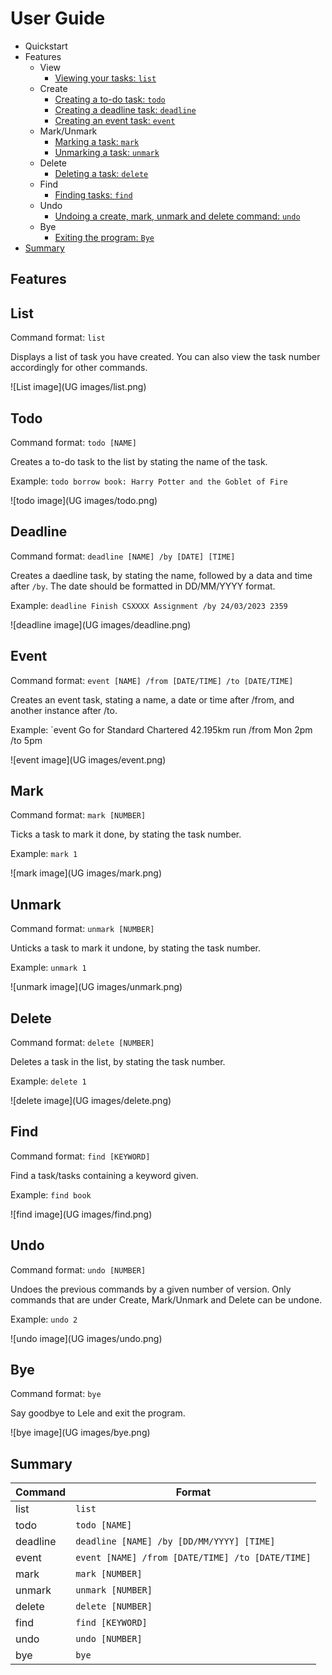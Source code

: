 # User Guide
- Quickstart
- Features
  - View
    - [Viewing your tasks: `list`](#list)
  - Create
    - [Creating a to-do task: `todo`](#todo)
    - [Creating a deadline task: `deadline`](#deadline)
    - [Creating an event task: `event`](#event)
  - Mark/Unmark
    - [Marking a task: `mark`](#mark)
    - [Unmarking a task: `unmark`](#unmark)
  - Delete
    - [Deleting a task: `delete`](#delete)
  - Find
    - [Finding tasks: `find`](#find)
  - Undo
    - [Undoing a create, mark, unmark and delete command: `undo`](#undo)
  - Bye
    - [Exiting the program: `Bye`](#bye)
- [Summary](#summary)
  
  
## Features

## List
Command format: `list`

Displays a list of task you have created. You can also view the task number accordingly for other commands.

![List image](UG images/list.png)

## Todo
Command format: `todo [NAME]`

Creates a to-do task to the list by stating the name of the task.

Example: `todo borrow book: Harry Potter and the Goblet of Fire`

![todo image](UG images/todo.png)

## Deadline
Command format: `deadline [NAME] /by [DATE] [TIME]`

Creates a daedline task, by stating the name, followed by a data and time after `/by`. The date should be formatted in DD/MM/YYYY format.

Example: `deadline Finish CSXXXX Assignment /by 24/03/2023 2359`

![deadline image](UG images/deadline.png)

## Event
Command format: `event [NAME] /from [DATE/TIME] /to [DATE/TIME]`

Creates an event task, stating a name, a date or time after /from, and another instance after /to.

Example: `event Go for Standard Chartered 42.195km run /from Mon 2pm /to 5pm

![event image](UG images/event.png)

## Mark
Command format: `mark [NUMBER]`

Ticks a task to mark it done, by stating the task number.

Example: `mark 1`

![mark image](UG images/mark.png)


## Unmark
Command format: `unmark [NUMBER]`

Unticks a task to mark it undone, by stating the task number.

Example: `unmark 1`

![unmark image](UG images/unmark.png)

## Delete
Command format: `delete [NUMBER]`

Deletes a task in the list, by stating the task number.

Example: `delete 1`

![delete image](UG images/delete.png)

## Find
Command format: `find [KEYWORD]`

Find a task/tasks containing a keyword given.

Example: `find book`

![find image](UG images/find.png)

## Undo
Command format: `undo [NUMBER]`

Undoes the previous commands by a given number of version.
Only commands that are under Create, Mark/Unmark and Delete can be undone.

Example: `undo 2`

![undo image](UG images/undo.png)

## Bye
Command format: `bye`

Say goodbye to Lele and exit the program.

![bye image](UG images/bye.png)

## Summary
|Command|Format|
|-------|------|
|list|`list`|
|todo|`todo [NAME]`|
|deadline|`deadline [NAME] /by [DD/MM/YYYY] [TIME]`|
|event|`event [NAME] /from [DATE/TIME] /to [DATE/TIME]`|
|mark|`mark [NUMBER]`
|unmark|`unmark [NUMBER]`|
|delete|`delete [NUMBER]`|
|find|`find [KEYWORD]`|
|undo|`undo [NUMBER]`
|bye|`bye`|
